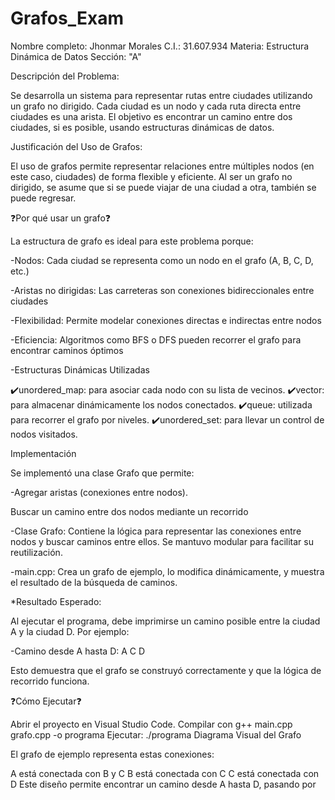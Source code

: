 # Grafos_Exam

Nombre completo: Jhonmar Morales
C.I.: 31.607.934
Materia: Estructura Dinámica de Datos
Sección: "A"

Descripción del Problema:

Se desarrolla un sistema para representar rutas entre ciudades utilizando un grafo no dirigido. Cada ciudad es un nodo y cada ruta directa entre ciudades es una arista. El objetivo es encontrar un camino entre dos ciudades, si es posible, usando estructuras dinámicas de datos.

Justificación del Uso de Grafos:


El uso de grafos permite representar relaciones entre múltiples nodos (en este caso, ciudades) de forma flexible y eficiente. Al ser un grafo no dirigido, se asume que si se puede viajar de una ciudad a otra, también se puede regresar.



❓Por qué usar un grafo❓ 

La estructura de grafo es ideal para este problema porque:

-Nodos: Cada ciudad se representa como un nodo en el grafo (A, B, C, D, etc.)

-Aristas no dirigidas: Las carreteras son conexiones bidireccionales entre ciudades

-Flexibilidad: Permite modelar conexiones directas e indirectas entre nodos

-Eficiencia: Algoritmos como BFS o DFS pueden recorrer el grafo para encontrar caminos óptimos

-Estructuras Dinámicas Utilizadas

✔️unordered_map: para asociar cada nodo con su lista de vecinos.
✔️vector: para almacenar dinámicamente los nodos conectados.
✔️queue: utilizada para recorrer el grafo por niveles.
✔️unordered_set: para llevar un control de nodos visitados.

Implementación

Se implementó una clase Grafo que permite:

-Agregar aristas (conexiones entre nodos).

Buscar un camino entre dos nodos mediante un recorrido

-Clase Grafo: Contiene la lógica para representar las conexiones entre nodos y buscar caminos entre ellos. Se mantuvo modular para facilitar su reutilización.

-main.cpp: Crea un grafo de ejemplo, lo modifica dinámicamente, y muestra el resultado de la búsqueda de caminos.

*Resultado Esperado:

Al ejecutar el programa, debe imprimirse un camino posible entre la ciudad A y la ciudad D. Por ejemplo:

-Camino desde A hasta D: A C D

Esto demuestra que el grafo se construyó correctamente y que la lógica de recorrido funciona.

❓Cómo Ejecutar❓

Abrir el proyecto en Visual Studio Code.
Compilar con g++ main.cpp grafo.cpp -o programa
Ejecutar: ./programa
Diagrama Visual del Grafo

El grafo de ejemplo representa estas conexiones:

A está conectada con B y C
B está conectada con C
C está conectada con D
Este diseño permite encontrar un camino desde A hasta D, pasando por

